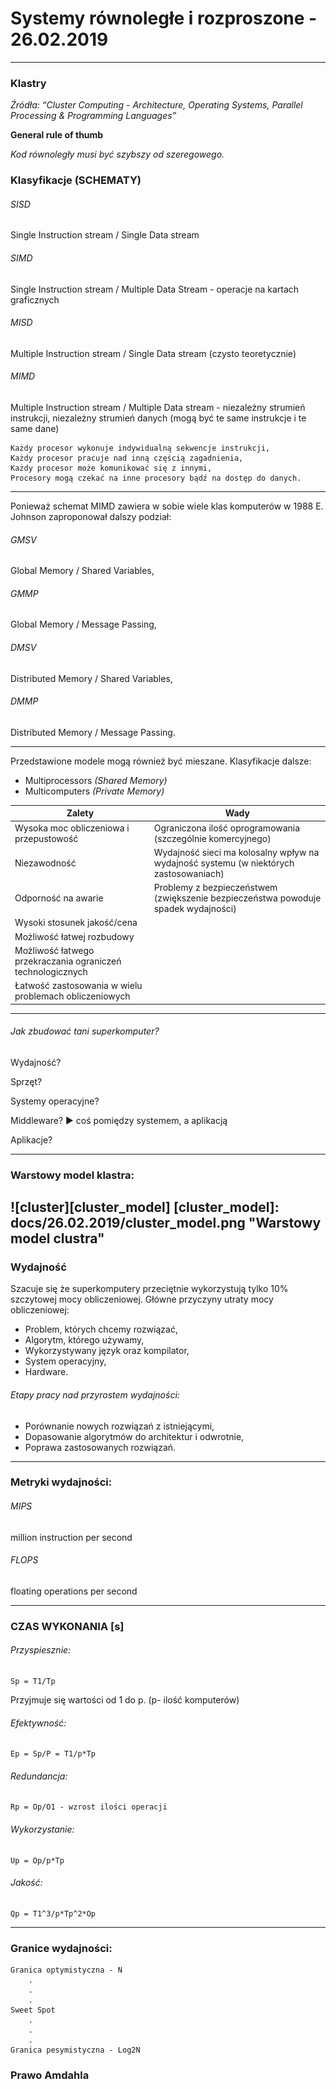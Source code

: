 # Systemy równoległe i rozproszone - 26.02.2019
---

### Klastry
_Źródła:  “Cluster Computing - Architecture, Operating Systems, Parallel Processing & Programming Languages”_

__General rule of thumb__

_Kod równoległy musi być szybszy od szeregowego._

### Klasyfikacje (SCHEMATY)
###### SISD 
Single Instruction stream / Single Data stream


###### SIMD 
Single Instruction stream / Multiple Data Stream - operacje na kartach graficznych


###### MISD 
Multiple Instruction stream / Single Data stream (czysto teoretycznie)


###### MIMD 
Multiple Instruction stream / Multiple Data stream - niezależny strumień instrukcji, niezależny strumień danych (mogą być te same instrukcje i te same dane)


	Każdy procesor wykonuje indywidualną sekwencje instrukcji,
	Każdy procesor pracuje nad inną częścią zagadnienia,
	Każdy procesor może komunikować się z innymi,
	Procesory mogą czekać na inne procesory bądź na dostęp do danych.

---

Ponieważ schemat MIMD zawiera w sobie wiele klas komputerów w 1988 E. Johnson zaproponował dalszy podział:
###### GMSV 
Global Memory / Shared Variables,


###### GMMP 
Global Memory / Message Passing,


###### DMSV 
Distributed Memory / Shared Variables,


###### DMMP 
Distributed Memory / Message Passing.


---

Przedstawione modele mogą również być mieszane.
Klasyfikacje dalsze:
* Multiprocessors _(Shared Memory)_
* Multicomputers _(Private Memory)_



| Zalety                                                      	| Wady                                                                                   	|
|-------------------------------------------------------------	|----------------------------------------------------------------------------------------	|
| Wysoka moc obliczeniowa i przepustowość                     	| Ograniczona ilość oprogramowania (szczególnie komercyjnego)                            	|
| Niezawodność                                                	| Wydajność sieci ma kolosalny wpływ na wydajność systemu  (w niektórych zastosowaniach) 	|
| Odporność na awarie                                         	| Problemy z bezpieczeństwem (zwiększenie bezpieczeństwa powoduje spadek wydajności)     	|
| Wysoki stosunek jakość/cena                                 	|                                                                                        	|
| Możliwość łatwej rozbudowy                                  	|                                                                                        	|
| Możliwość łatwego przekraczania ograniczeń technologicznych 	|                                                                                        	|
| Łatwość zastosowania w wielu problemach obliczeniowych      	|                                                                                        	|

---

###### Jak zbudować tani superkomputer?
Wydajność?

Sprzęt?

Systemy operacyjne?

Middleware? ► coś pomiędzy systemem, a aplikacją

Aplikacje?

---

### Warstowy model klastra:
![cluster][cluster_model]
[cluster_model]: docs/26.02.2019/cluster_model.png "Warstowy model clustra"
---

### Wydajność
Szacuje się że superkomputery przeciętnie wykorzystują tylko 10% szczytowej mocy obliczeniowej.
Główne przyczyny utraty mocy obliczeniowej:
* Problem, których chcemy rozwiązać,
* Algorytm, którego używamy,
* Wykorzystywany język oraz kompilator,
* System operacyjny,
* Hardware.


###### Etapy pracy nad przyrostem wydajności:
* Porównanie nowych rozwiązań z istniejącymi,
* Dopasowanie algorytmów do architektur i odwrotnie,
* Poprawa zastosowanych rozwiązań.

---

### Metryki wydajności:
###### MIPS 
million instruction per second

###### FLOPS 
floating operations per second

---

### CZAS WYKONANIA [s]
###### Przyspiesznie:
	Sp = T1/Tp

Przyjmuje się wartości od 1 do p. (p- ilość komputerów)

###### Efektywność:
	Ep = Sp/P = T1/p*Tp

###### Redundancja:
	Rp = Op/O1 - wzrost ilości operacji

###### Wykorzystanie:
	Up = Op/p*Tp

###### Jakość:
	Qp = T1^3/p*Tp^2*Op


---

### Granice wydajności:
	Granica optymistyczna - N
		.
		.
		.
	Sweet Spot
		.
		.
		.
	Granica pesymistyczna - Log2N

### Prawo Amdahla